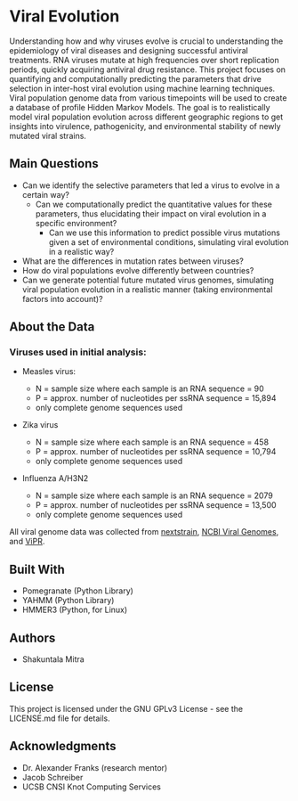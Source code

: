 # Viral Evolution
Understanding how and why viruses evolve is crucial to understanding the epidemiology of viral diseases and designing successful antiviral treatments. RNA viruses mutate at high frequencies over short replication periods, quickly acquiring antiviral drug resistance. This project focuses on quantifying and computationally predicting the parameters that drive selection in inter-host viral evolution using machine learning techniques. Viral population genome data from various timepoints will be used to create a database of profile Hidden Markov Models. The goal is to realistically model viral population evolution across different geographic regions to get insights into virulence, pathogenicity, and environmental stability of newly mutated viral strains.

## Main Questions
+ Can we identify the selective parameters that led a virus to evolve in a certain way?
    + Can we computationally predict the quantitative values for these parameters, thus elucidating their impact on viral evolution in a specific environment?
        + Can we use this information to predict possible virus mutations given a set of environmental conditions, simulating viral evolution in a realistic way?
+ What are the differences in mutation rates between viruses?
+ How do viral populations evolve differently between countries?
+ Can we generate potential future mutated virus genomes, simulating viral population evolution in a realistic manner (taking environmental factors into account)?

## About the Data
### Viruses used in initial analysis: 
+ Measles virus:
    + N = sample size where each sample is an RNA sequence = 90
    + P = approx. number of nucleotides per ssRNA sequence = 15,894
    + only complete genome sequences used

+ Zika virus
    + N = sample size where each sample is an RNA sequence = 458
    + P = approx. number of nucleotides per ssRNA sequence = 10,794
    + only complete genome sequences used

+ Influenza A/H3N2
    + N = sample size where each sample is an RNA sequence = 2079
    + P = approx. number of nucleotides per ssRNA sequence = 13,500
    + only complete genome sequences used

All viral genome data was collected from [nextstrain](http://www.nextstrain.org/ "nextstrain"), [NCBI Viral Genomes](https://www.ncbi.nlm.nih.gov/genome/viruses/), and [ViPR](https://www.viprbrc.org/brc/home.spg?decorator=vipr "Virus Pathogen Resource").

## Built With
+ Pomegranate (Python Library)
+ YAHMM (Python Library)
+ HMMER3 (Python, for Linux)

## Authors
+ Shakuntala Mitra

## License
This project is licensed under the GNU GPLv3 License - see the LICENSE.md file for details.

## Acknowledgments
+ Dr. Alexander Franks (research mentor)
+ Jacob Schreiber
+ UCSB CNSI Knot Computing Services
